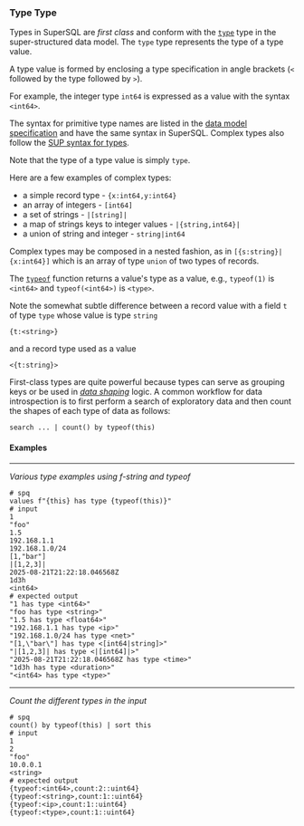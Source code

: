 ### Type Type

Types in SuperSQL are _first class_ and conform
with the [`type`](../../formats/model.md#1-primitive-types) type in the 
super-structured data model.
The `type` type represents the type of a type value.

A type value is formed by enclosing a type specification in 
angle brackets (`<` followed by the type followed by `>`).

For example, the integer type `int64` is expressed as a value
with the syntax `<int64>`.

The syntax for primitive type names are listed in the
[data model specification](../../formats/model.md#1-primitive-types)
and have the same syntax in SuperSQL.  Complex types also follow
the [SUP syntax for types](../../formats/sup.md#25-types).

Note that the type of a type value is simply `type`.

Here are a few examples of complex types:
* a simple record type - `{x:int64,y:int64}`
* an array of integers - `[int64]`
* a set of strings - `|[string]|`
* a map of strings keys to integer values - `|{string,int64}|`
* a union of string and integer  - `string|int64`

Complex types may be composed in a nested fashion,
as in `[{s:string}|{x:int64}]` which is an array of type
`union` of two types of records.

The [`typeof`](../functions/types/typeof.md) function returns a value's type as
a value, e.g., `typeof(1)` is `<int64>` and `typeof(<int64>)` is `<type>`.

Note the somewhat subtle difference between a record value with a field `t` of
type `type` whose value is type `string`
```
{t:<string>}
```
and a record type used as a value
```
<{t:string}>
```

First-class types are quite powerful because types can
serve as grouping keys or be used in [_data shaping_](../type-fusion.md) logic.
A common workflow for data introspection is to first perform a search of
exploratory data and then count the shapes of each type of data as follows:
```
search ... | count() by typeof(this)
```

#### Examples
---
_Various type examples using f-string and typeof_

``` mdtest-spq
# spq
values f"{this} has type {typeof(this)}"
# input
1
"foo"
1.5
192.168.1.1
192.168.1.0/24
[1,"bar"]
|[1,2,3]|
2025-08-21T21:22:18.046568Z
1d3h
<int64>
# expected output
"1 has type <int64>"
"foo has type <string>"
"1.5 has type <float64>"
"192.168.1.1 has type <ip>"
"192.168.1.0/24 has type <net>"
"[1,\"bar\"] has type <[int64|string]>"
"|[1,2,3]| has type <|[int64]|>"
"2025-08-21T21:22:18.046568Z has type <time>"
"1d3h has type <duration>"
"<int64> has type <type>"
```
---
_Count the different types in the input_

``` mdtest-spq
# spq
count() by typeof(this) | sort this
# input
1
2
"foo"
10.0.0.1
<string>
# expected output
{typeof:<int64>,count:2::uint64}
{typeof:<string>,count:1::uint64}
{typeof:<ip>,count:1::uint64}
{typeof:<type>,count:1::uint64}
```
